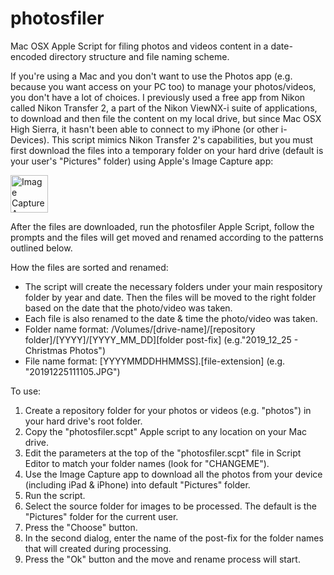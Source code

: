 # photosfiler
Mac OSX Apple Script for filing photos and videos content in a date-encoded directory structure and file naming scheme.<p>

If you're using a Mac and you don't want to use the Photos app (e.g. because you want access on your PC too) to manage your photos/videos, you don't have a lot of choices. I previously used a free app from Nikon called Nikon Transfer 2, a part of the Nikon ViewNX-i suite of applications, to download and then file the content on my local drive, but since Mac OSX High Sierra, it hasn't been able to connect to my iPhone (or other i-Devices). This script mimics Nikon Transfer 2's capabilities, but you must first download the files into a temporary folder on your hard drive (default is your user's "Pictures" folder) using Apple's Image Capture app:<p><img src="https://help.apple.com/assets/5FFC96D2F7B393613B23EED9/5FFC96D2F7B393613B23EEE0/en_US/a2c8dd21d7971197d0651e4ffdb89042.png" alt="Image Capture App" width=60><p> 
After the files are downloaded, run the photosfiler Apple Script, follow the prompts and the files will get moved and renamed according to the patterns outlined below.<p>

How the files are sorted and renamed:
<ul>
  <li> The script will create the necessary folders under your main respository folder by year and date. Then the files will be moved to the right folder based on the date that the photo/video was taken.
  <li> Each file is also renamed to the date & time the photo/video was taken.
  <li> Folder name format: /Volumes/[drive-name]/[repository folder]/[YYYY]/[YYYY_MM_DD][folder post-fix] (e.g."2019_12_25 - Christmas Photos")
  <li> File name format: [YYYYMMDDHHMMSS].[file-extension] (e.g. "20191225111105.JPG")
</ul>

To use:
<ol>
  <li> Create a repository folder for your photos or videos (e.g. "photos") in your hard drive's root folder.
  <li> Copy the "photosfiler.scpt" Apple script to any location on your Mac drive.
  <li> Edit the parameters at the top of the "photosfiler.scpt" file in Script Editor to match your folder names (look for "CHANGEME").
  <li> Use the Image Capture app to download all the photos from your device (including iPad & iPhone) into default "Pictures" folder.
  <li> Run the script.
  <li> Select the source folder for images to be processed. The default is the "Pictures" folder for the current user. 
  <li> Press the "Choose" button.
  <li> In the second dialog, enter the name of the post-fix for the folder names that will created during processing.
  <li> Press the "Ok" button and the move and rename process will start.
</ol>


